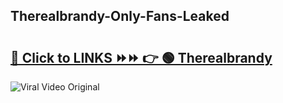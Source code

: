
 ## Therealbrandy-Only-Fans-Leaked

# <h2><a href="https://clipsfans.com/Therealbrandy&ref=git">🔗 Click to LINKS ⏩⏩ 👉 🟢 Therealbrandy </a></h2>

<a href="https://clipsfans.com/Therealbrandy&ref=git" rel="nofollow" data-target="animated-image.originalLink"><img src="https://i.ibb.co.com/xMMVF88/686577567.gif" alt="Viral Video Original" style="max-width: 100%; display: inline-block;" data-target="animated-image.originalImage"></a>
